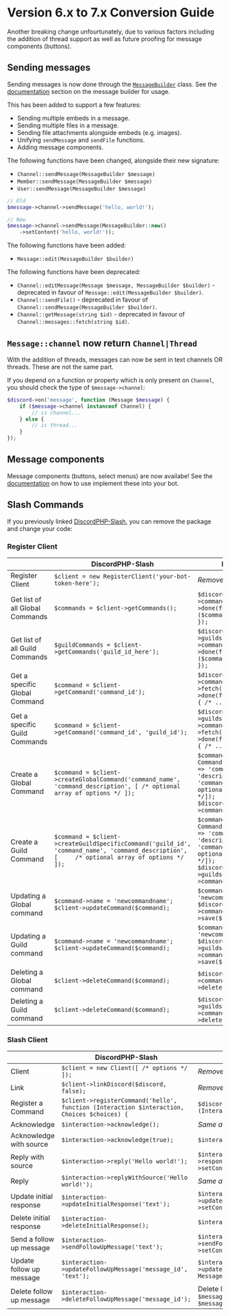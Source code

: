 # Version 6.x to 7.x Conversion Guide

Another breaking change unfourtunately, due to various factors including the addition of thread support as well
as future proofing for message components (buttons).

## Sending messages

Sending messages is now done through the [`MessageBuilder`](src/Discord/Builders/MessageBuilder.php) class.
See the [documentation](http://discord-php.github.io/DiscordPHP/) section on the message builder for usage.

This has been added to support a few features:

- Sending multiple embeds in a message.
- Sending multiple files in a message.
- Sending file attachments alongside embeds (e.g. images).
- Unifying `sendMessage` and `sendFile` functions.
- Adding message components.

The following functions have been changed, alongside their new signature:

- `Channel::sendMessage(MessageBuilder $message)`
- `Member::sendMessage(MessageBuilder $message)`
- `User::sendMessage(MessageBuilder $message)`

```php
// Old
$message->channel->sendMessage('hello, world!');

// New
$message->channel->sendMessage(MessageBuilder::new()
    ->setContent('hello, world!'));
```

The following functions have been added:

- `Message::edit(MessageBuilder $builder)`

The following functions have been deprecated:

- `Channel::editMessage(Message $message, MessageBuilder $builder)` - deprecated in favour of `Message::edit(MessageBuilder $builder)`.
- `Channel::sendFile()` - deprecated in favour of `Channel::sendMessage(MessageBuilder $builder)`.
- `Channel::getMessage(string $id)` - deprecated in favour of `Channel::messages::fetch(string $id)`.

## `Message::channel` now return `Channel|Thread`

With the addition of threads, messages can now be sent in text channels OR threads. These are not the same part.

If you depend on a function or property which is only present on `Channel`, you should check the type of `$message->channel`:

```php
$discord->on('message', function (Message $message) {
    if ($message->channel instanceof Channel) {
        // is channel...
    } else {
        // is thread...
    }
});
```

## Message components

Message components (buttons, select menus) are now availabe! See the [documentation](https://discord-php.github.io/DiscordPHP/) on how to use implement these into your bot.

## Slash Commands

If you previously linked [DiscordPHP-Slash](https://github.com/discord-php/DiscordPHP-Slash), you can remove the package and change your code:

### Register Client

| |DiscordPHP-Slash|DiscordPHP|
|-----|-----|-----|
|Register Client|`$client = new RegisterClient('your-bot-token-here');`|*Removed*|
|Get list of all Global Commands|`$commands = $client->getCommands();`|`$discord->application->commands->freshen()->done(function ($commands) { /* ... */ });`|
|Get list of all Guild Commands|`$guildCommands = $client->getCommands('guild_id_here');`|`$discord->guilds['guild_id_here']->commands->freshen()->done(function ($commands) { /* ... */ });`|
|Get a specific Global Command|`$command = $client->getCommand('command_id');`|`$discord->application->commands->fetch('command_id')->done(function ($command) { /* ... */ });`|
|Get a specific Guild Commands|`$command = $client->getCommand('command_id', 'guild_id');`|`$discord->guilds['guild_id']->commands->fetch('command_id')->done(function ($command) { /* ... */ });`|
|Create a Global Command|`$command = $client->createGlobalCommand('command_name', 'command_description', [ /* optional array of options */ ]);`|`$command = new Command($discord, ['name' => 'command_name', 'description' => 'command_description', /* optional array of options */]);`<br/>`$discord->application->commands->save($command)`|
|Create a Guild Command|`$command = $client->createGuildSpecificCommand('guild_id', 'command_name', 'command_description', [     /* optional array of options */ ]);`|`$command = new Command($discord, ['name' => 'command_name', 'description' => 'command_description', /* optional array of options */]);`<br/>`$discord->guilds['guild_id']->commands->save($command)`|
|Updating a Global command|`$command->name = 'newcommandname';`<br/>`$client->updateCommand($command);`|`$command->name = 'newcommandname';`<br/>`$discord->application->commands->save($command);`|
|Updating a Guild command|`$command->name = 'newcommandname';`<br/>`$client->updateCommand($command);`|`$command->name = 'newcommandname';`<br/>`$discord->guilds['guild_id']->commands->save($command);`|
|Deleting a Global command|`$client->deleteCommand($command);`|`$discord->application->commands->delete($command);`|
|Deleting a Guild command|`$client->deleteCommand($command);`|`$discord->guilds['guild_id']->commands->delete($command);`|

### Slash Client

| |DiscordPHP-Slash|DiscordPHP|
|-----|-----|-----|
|Client|`$client = new Client([ /* options */ ]);`|*Removed*|
|Link|`$client->linkDiscord($discord, false);`|*Removed*|
|Register a Command|`$client->registerCommand('hello', function (Interaction $interaction, Choices $choices) {`|`$discord->registerCommand('hello', function (Interaction $interaction, Choices $choices) {`|
|Acknowledge|`$interaction->acknowledge();`|*Same as below*|
|Acknowledge with source|`$interaction->acknowledge(true);`|`$interaction->acknowledgeWithResponse();`|
|Reply with source|`$interaction->reply('Hello world!');`|`$interaction->respondWithMessage(MessageBuilder::new()->setContent('Hello world!'));`|
|Reply|`$interaction->replyWithSource('Hello world!');`|*Same as above*|
|Update initial response|`$interaction->updateInitialResponse('text');`|`$interaction->updateOriginalResponse(MessageBuilder::new()->setContent('text'));`|
|Delete initial response|`$interaction->deleteInitialResponse();`|`$interaction->deleteOriginalResponse();`|
|Send a follow up message|`$interaction->sendFollowUpMessage('text');`|`$interaction->sendFollowUpMessage(MessageBuilder::new()->setContent('text'));`|
|Update follow up message|`$interaction->updateFollowUpMessage('message_id', 'text');`|`$interaction->updateFollowUpMessage('message_id', MessageBuilder::new()->setContent('text'));`|
|Delete follow up message|`$interaction->deleteFollowUpMessage('message_id');`|Delete like normal messages<br/>`$message = $channel->messages['message_id'];`<br/>`$message->delete();`|
